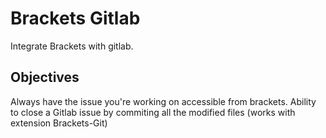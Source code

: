 # Brackets Gitlab

Integrate Brackets with gitlab.


## Objectives

Always have the issue you're working on accessible from brackets.
Ability to close a Gitlab issue by commiting all the modified files (works with extension Brackets-Git)
